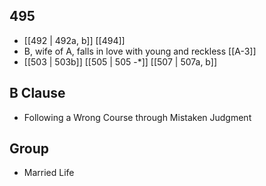 ## 495
- [[492 | 492a, b]] [[494]] 
- B, wife of A, falls in love with young and reckless [[A-3]]
- [[503 | 503b]] [[505 | 505 -*]] [[507 | 507a, b]] 

## B Clause
- Following a Wrong Course through Mistaken Judgment

## Group
- Married Life

